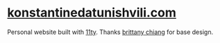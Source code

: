 # [konstantinedatunishvili.com](konstantinedatunishvili.com)

Personal website built with [11ty](https://www.11ty.dev/).
Thanks [brittany chiang](https://github.com/bchiang7/v4) for base design.
